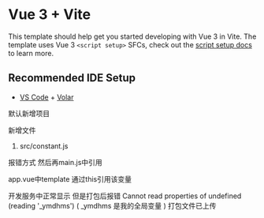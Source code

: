 # Vue 3 + Vite

This template should help get you started developing with Vue 3 in Vite. The template uses Vue 3 `<script setup>` SFCs, check out the [script setup docs](https://v3.vuejs.org/api/sfc-script-setup.html#sfc-script-setup) to learn more.

## Recommended IDE Setup

- [VS Code](https://code.visualstudio.com/) + [Volar](https://marketplace.visualstudio.com/items?itemName=Vue.volar)

默认新增项目

新增文件
1. src/constant.js

报错方式
然后再main.js中引用

app.vue中template 通过this引用该变量

开发服务中正常显示
但是打包后报错 Cannot read properties of undefined (reading '_ymdhms') ( _ymdhms 是我的全局变量 )
打包文件已上传